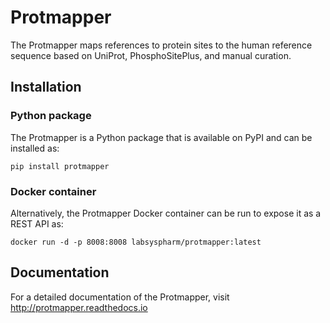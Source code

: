 # Protmapper
The Protmapper maps references to protein sites to the human reference
sequence based on UniProt, PhosphoSitePlus, and manual curation.


## Installation

### Python package
The Protmapper is a Python package that is available on PyPI and can be
installed as:

```
pip install protmapper
```

### Docker container
Alternatively, the Protmapper Docker container can be run to expose it as
a REST API as:

```
docker run -d -p 8008:8008 labsyspharm/protmapper:latest
```

## Documentation
For a detailed documentation of the Protmapper, visit http://protmapper.readthedocs.io

